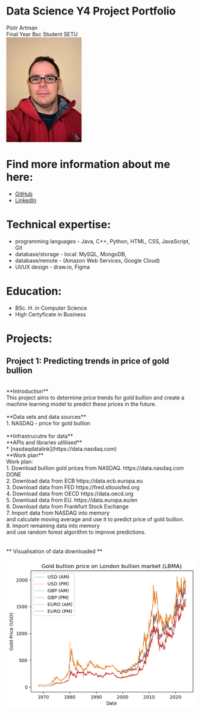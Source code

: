 # Data Science Y4 Project Portfolio 

Piotr Artman <br>
Final Year Bsc Student SETU <br>
<img src='/Project_1/pictures/portrait.jpg' width='200'>

# Find more information about me here:
* [GitHub](https://github.com/peterartman)
* [LinkedIn](https://www.linkedin.com/in/piotr-artman-22105815/)

# Technical expertise:

* programming languages - Java, C++, Python, HTML, CSS, JavaScript, Git
* database/storage - local: MySQL, MongoDB,
* database/remote - (Amazon Web Services, Google Cloud)
* UI/UX design - draw.io, Figma

# Education:

* BSc. H. in Computer Science
* High Certyficate in Business

# Projects:

## Project 1: Predicting trends in price of gold bullion <br>
<br>
**Introduction**
<br>
This project aims to determine price trends for gold bullion and create a machine learning model to predict these prices in the future.<br>
<br>
**Data sets and data sources**<br>
1. NASDAQ - price for gold bullion<br>
<br>
**Infrastrucutre for data**
<br>
**APIs and libraries utlilised**<br>
* [nasdaqdatalink](https://data.nasdaq.com)
<br>
**Work plan**
<br>
Work plan:<br>
              1. Download bullion gold prices from NASDAQ.    https://data.nasdaq.com          DONE<br>
              2. Download data from ECB                       https://data.ecb.europa.eu<br>
              3. Download data from FED                       https://fred.stlouisfed.org<br>
              4. Download data from OECD                      https://data.oecd.org<br>
              5. Download data from EU.                       https://data.europa.eu/en<br>
              6. Download data from Frankfurt Stock Exchange<br>
              7. Import data from NASDAQ into memory<br>
                 and calculate moving average and use it to predict price of gold bullion.<br>
              8. Import remaining data into memory<br>
                 and use random forest algorithm to improve predictions.<br>
                 <br>
                 <br>
<!-- <br>
**Algorithms / ML models utilised**
<br>
**Other tools utilised**
<br>
**Visualisation of the project**
<br>
Verification of the project - this section contains how the accuracy of the model(s) was checked.
<br>
Outcome/result/challenges - what were the results or outcomes of the project, what challenges were faced during the project, and how were they overcome.
<br> -->
** Visualisation of data downloaded **
<br>
<br>
<img src='/Project_1/pictures/LBMA.png' width='580'>